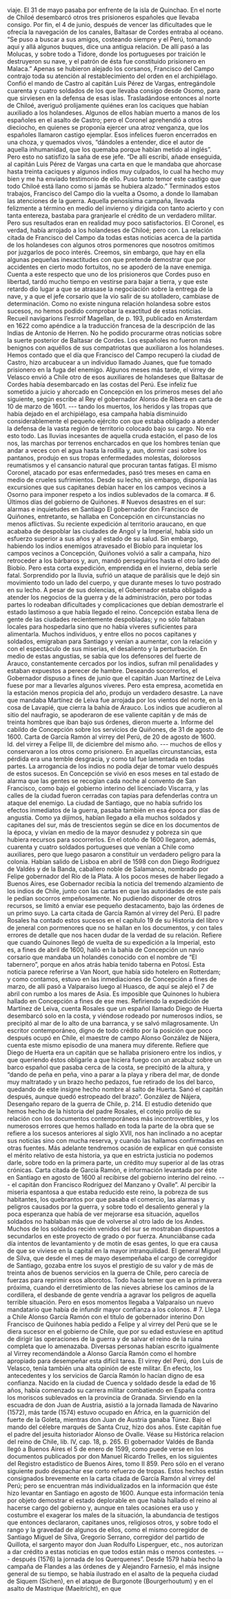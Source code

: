 viaje. El 31 de mayo pasaba por enfrente de la isla de Quinchao. En el norte de Chiloé desembarcó otros tres prisioneros españoles que llevaba consigo. Por fin, el 4 de junio, después de vencer las dificultades que le ofrecía la navegación de los canales, Baltasar de Cordes entraba al océano. “Se puso a buscar a sus amigos, costeando siempre y el Perú, tomando aquí y allá algunos buques, dice una antigua relación. De allí pasó a las Molucas, y sobre todo a Tidore, donde los portugueses por traición le destruyeron su nave, y el patrón de ésta fue constituido prisionero en Malaca.” Apenas se hubieron alejado los corsanos, Francisco del Campo contrajo toda su atención al restablecimiento del orden en el archipiélago. Confió el mando de Castro al capitán Luis Pérez de Vargas, entregándole cuarenta y cuatro soldados de los que llevaba consigo desde Osomo, para que sirviesen en la defensa de esas islas. Trasladándose entonces al norte de Chiloé, averiguó prolijamente quiénes eran los caciques que habían auxiliado a los holandeses. Algunos de ellos habían muerto a manos de los españoles en el asalto de Castro; pero el Coronel aprehendió a otros dieciocho, en quienes se proponía ejercer una atroz venganza, que los españoles llamaron castigo ejemplar. Esos infelices fueron encerrados en una choza, y quemados vivos, “dándoles a entender, dice el autor de aquella inhumanidad, que los quemaba porque habían metido al inglés”. Pero esto no satisfizo la saña de ese jefe. “De allí escribí, añade enseguida, al capitán Luis Pérez de Vargas una carta en que le mandaba que ahorcase hasta treinta caciques y algunos indios muy culpados, lo cual ha hecho muy bien y me ha enviado testimonio de ello. Puso tanto temor este castigo que todo Chiloé está llano como si jamás se hubiera alzado.” Terminados estos trabajos, Francisco del Campo dio la vuelta a Osomo, a donde lo llamaban las atenciones de la guerra. Aquella penosísima campaña, llevada felizmente a término en medio del invierno y dirigida con tanto acierto y con tanta entereza, bastaba para granjearle el crédito de un verdadero militar. Pero sus resultados eran en realidad muy poco satisfactorios. El Coronel, es verdad, había arrojado a los holandeses de Chiloé; pero con. La relación citada de Francisco del Campo da todas estas noticias acerca de la partida de los holandeses con algunos otros pormenores que nosotros omitimos por juzgarlos de poco interés. Creemos, sin embargo, que hay en ella algunas pequeñas inexactitudes con que pretende demostrar que por accidentes en cierto modo fortuitos, no se apoderó de la nave enemiga. Cuenta a este respecto que uno de los prisioneros que Cordes puso en libertad, tardó mucho tiempo en vestirse para bajar a tierra, y que este retardo dio lugar a que se atrasase la negociación sobre la entrega de la nave, y a que el jefe corsario que la vio salir de su atolladero, cambiase de determinación. Como no existe ninguna relación holandesa sobre estos sucesos, no hemos podido comprobar la exactitud de estas noticias. Recueil navigarions I’esrroif Magellan, de p. 193, publicado en Amsterdam en 1622 como apéndice a la traducción francesa de la descripción de las Indias de Antonio de Herren. No he podido procurarme otras noticias sobre la suerte posterior de Baltasar de Cordes. Los españoles no fueron más benignos con aquéllos de sus compatriotas que auxiliaron a los holandeses. Hemos contado que el día que Francisco del Campo recuperó la ciudad de Castro, hizo arcabucear a un individuo llamado Juanes, que fue tomado prisionero en la fuga del enemigo. Algunos meses más tarde, el virrey de Velasco envió a Chile otro de esos auxiliares de holandeses que Baltasar de Cordes había desembarcado en las costas del Perú. Ese infeliz fue sometido a juicio y ahorcado en Concepción en los primeros meses del año siguiente, según escribe al Rey el gobernador Alonso de Ribera en carta de 10 de marzo de 1601. --- tando los muertos, los heridos y las tropas que había dejado en el archipiélago, esa campaña había disminuido considerablemente el pequeño ejército con que estaba obligado a atender la defensa de la vasta región de territorio colocado bajo su cargo. No era esto todo. Las lluvias incesantes de aquella cruda estación, el paso de los nos, las marchas por terrenos encharcados en que los hombres tenían que andar a veces con el agua hasta la rodilla y, aun, dormir casi sobre los pantanos, produjo en sus tropas enfermedades molestas, dolorosos reumatismos y el cansancio natural que procuran tantas fatigas. El mismo Coronel, atacado por esas enfermedades, pasó tres meses en cama en medio de crueles sufrimientos. Desde su lecho, sin embargo, disponía las excursiones que sus capitanes debían hacer en los campos vecinos a Osorno para imponer respeto a los indios sublevados de la comarca. # 6. Últimos días del gobierno de Quiñones. # Nuevos desastres en el sur: alarmas e inquietudes en Santiago El gobernador don Francisco de Quiñones, entretanto, se hallaba en Concepción en circunstancias no menos aflictivas. Su reciente expedición al territorio araucano, en que acababa de despoblar las ciudades de Angol y la Imperial, había sido un esfuerzo superior a sus años y al estado de su salud. Sin embargo, habiendo los indios enemigos atravesado el Biobío para inquietar los campos vecinos a Concepción, Quiñones volvió a salir a campaña, hizo retroceder a los bárbaros y, aun, mandó perseguirlos hasta el otro lado del Biobío. Pero esta corta expedición, emprendida en el invierno, debía serle fatal. Sorprendido por la lluvia, sufrió un ataque de parálisis que le dejó sin movimiento todo un lado del cuerpo, y que durante meses lo tuvo postrado en su lecho. A pesar de sus dolencias, el Gobernador estaba obligado a atender los negocios de la guerra y de la administración, pero por todas partes lo rodeaban dificultades y complicaciones que debían demostrarle el estado lastimoso a que había llegado el reino. Concepción estaba llena de gente de las ciudades recientemente despobladas; y no sólo faltaban locales para hospedarla sino que no había víveres suficientes para alimentarla. Muchos individuos, y entre ellos no pocos capitanes y soldados, emigraban para Santiago y venían a aumentar, con la relación y con el espectáculo de sus miserias, el desaliento y la perturbación. En medio de estas angustias, se sabía que los defensores del fuerte de Arauco, constantemente cercados por los indios, sufran mil penalidades y estaban expuestos a perecer de hambre. Deseando socorrerlos, el Gobernador dispuso a fines de junio que el capitán Juan Martínez de Leiva fuese por mar a llevarles algunos víveres. Pero esta empresa, acometida en la estación menos propicia del año, produjo un verdadero desastre. La nave que mandaba Martínez de Leiva fue arrojada por los vientos del norte, en la cosa de Lavapié, que cierra la bahía de Arauco. Los indios que acudieron al sitio del naufragio, se apoderaron de ese valiente capitán y de más de treinta hombres que iban bajo sus órdenes, dieron muerte a. Informe del cabildo de Concepción sobre los servicios de Quiñones, de 31 de agosto de 1600. Carta de García Ramón al virrey del Perú, de 20 de agosto de 1600. Id. del virrey a Felipe III, de diciembre del mismo año. --- muchos de ellos y conservaron a los otros como prisionero. En aquellas circunstancias, esta pérdida era una temble desgracia, y como tal fue lamentada en todas partes. La arrogancia de los indios no podía dejar de tomar vuelo después de estos sucesos. En Concepción se vivió en esos meses en tal estado de alarma que las gentes se recogían cada noche al convento de San Francisco, como bajo el gobierno interino del licenciado Viscarra, y las calles de la ciudad fueron cerradas con tapias para defenderlas contra un ataque del enemigo. La ciudad de Santiago, que no había sufrido los efectos inmediatos de la guerra, pasaba también en esa época por días de angustia. Como ya dijimos, habían llegado a ella muchos soldados y capitanes del sur, más de trescientos según se dice en los documentos de la época, y vivían en medio de la mayor desnudez y pobreza sin que hubiera recursos para socorrerlos. En el otoño de 1600 llegaron, además, cuarenta y cuatro soldados portugueses que venían a Chile como auxiliares, pero que luego pasaron a constituir un verdadero peligro para la colonia. Habían salido de Lisboa en abril de 1598 con don Diego Rodriguez de Valdés y de la Banda, caballero noble de Salamanca, nombrado por Felipe gobernador del Río de la Plata. A los pocos meses de haber llegado a Buenos Aires, ese Gobernador recibía la noticia del tremendo alzamiento de los indios de Chile, junto con las cartas en que las autoridades de este país le pedían socorros empeñosamente. No pudiendo disponer de otros recursos, se limitó a enviar ese pequeño destacamento, bajo las órdenes de un primo suyo. La carta citada de García Ramón al virrey del Perú. El padre Rosales ha contado estos sucesos en el capítulo 19 de su Historia del libro v de jeneral con pormenores que no se hallan en los documentos, y con tales errores de detalle que nos hacen dudar de la verdad de su relación. Refiere que cuando Quinones llegó de vuelta de su expedición a la Imperial, esto es, a fines de abril de 1600, halló en la bahía de Concepción un navío corsario que mandaba un holandés conocido con el nombre de “El tabernero”, porque en años atrás había tenido taberna en Potosí. Esta noticia parece referirse a Van Noort, que había sido hotelero en Rotterdam; y como contamos, estuvo en las inmediaciones de Concepción a fines de marzo, de allí pasó a Valparaíso luego al Huasco, de aquí se alejó el 7 de abril con rumbo a los mares de Asia. Es imposible que Quinones lo hubiera hallado en Concepción a fines de ese mes. Refiriendo la expedición de Martínez de Leiva, cuenta Rosales que un español llamado Diego de Huerta desembarcó solo en la costa, y viéndose rodeado por numerosos indios, se precipitó al mar de lo alto de una barranca, y se salvó milagrosamente. Un escritor contemporáneo, digno de todo crédito por la posición que poco después ocupó en Chile, el maestre de campo Alonso González de Nájera, cuenta este mismo episodio de una manera muy diferente. Refiere que Diego de Huerta era un capitán que se hallaba prisionero entre los indios, y que queriendo éstos obligarle a que hiciera fuego con un arcabuz sobre un barco español que pasaba cerca de la costa, se precipitó de la altura, y “dando de peña en peña, vino a parar a la playa y ribera del mar, de donde muy maltratado y un brazo hecho pedazos, fue retirado de los del barco, quedando de este insigne hecho nombre al salto de Huerta. Sanó el capitán después, aunque quedó estropeado del brazo”. González de Nájera, Desengaño reparo de la guerra de Chile, p. 214. El estudio detenido que hemos hecho de la historia del padre Rosales, el cotejo prolijo de su relación con los documentos contemporáneos más incontrovertibles, y los numerosos errores que hemos hallado en toda la parte de la obra que se refiere a los sucesos anteriores al siglo XVII, nos han inclinado a no aceptar sus noticias sino con mucha reserva, y cuando las hallamos confirmadas en otras fuentes. Más adelante tendremos ocasión de explicar en qué consiste el mérito relativo de esta historia, ya que en estricta justicia no podemos darle, sobre todo en la primera parte, un crédito muy superior al de las otras crónicas. Carta citada de García Ramón, e información levantada por éste en Santiago en agosto de 1600 al recibirse del gobierno interino del reino. --- el capitán don Francisco Rodríguez del Manzano y Ovalle”. Al percibir la miseria espantosa a que estaba reducido este reino, la pobreza de sus habitantes, los quebrantos por que pasaba el comercio, las alarmas y peligros causados por la guerra, y sobre todo el desaliento general y la poca esperanza que había de ver mejorarse esa situación, aquellos soldados no hablaban más que de volverse al otro lado de los Andes. Muchos de los soldados recién venidos del sur se mostraban dispuestos a secundarlos en este proyecto de grado o por fuerza. Anunciábanse cada día intentos de levantamiento y de motín de esas gentes, lo que era causa de que se viviese en la capital en la mayor intranquilidad. El general Miguel de Silva, que desde el mes de mayo desempeñaba el cargo de corregidor de Santiago, gozaba entre los suyos el prestigio de su valor y de más de treinta años de buenos servicios en la guerra de Chile, pero carecía de fuerzas para reprimir esos alborotos. Todo hacía temer que en la primavera próxima, cuando el derretimiento de las nieves abriese los caminos de la cordillera, el desbande de gente vendría a agravar los peligros de aquella terrible situación. Pero en esos momentos llegaba a Valparaíso un nuevo mandatario que había de infundir mayor confianza a los colonos. # 7. Llega a Chile Alonso García Ramón con el título de gobernador interino Don Francisco de Quiñones había pedido a Felipe y al virrey del Perú que se le diera sucesor en el gobierno de Chile, que por su edad estuviese en aptitud de dirigir las operaciones de la guerra y de salvar el reino de la ruina completa que lo amenazaba. Diversas personas habían escrito igualmente al Virrey recomendándole a Alonso García Ramón como el hombre apropiado para desempeñar esta difícil tarea. El virrey del Perú, don Luis de Velasco, tenía también una alta opinión de este militar. En efecto, los antecedentes y los servicios de García Ramón lo hacían digno de esa confianza. Nacido en la ciudad de Cuenca y soldado desde la edad de 16 años, había comenzado su carrera militar combatiendo en España contra los moriscos sublevados en la provincia de Granada. Sirviendo en la escuadra de don Juan de Austria, asistió a la jornada llamada de Navarino (1572), más tarde (1574) estuvo ocupado en África, en la guarnición del fuerte de la Goleta, mientras don Juan de Austria ganaba Túnez. Bajo el mando del célebre marqués de Santa Cruz, hizo dos años. Este capitán fue el padre del jesuita historiador Alonso de Ovalle. Véase su Histórica relacion del reino de Chile, lib. IV, cap. 18, p. 265. El gobernador Valdés de Banda llegó a Buenos Aires el 5 de enero de 1599, como puede verse en los documentos publicados por don Manuel Ricardo Trelles, en los siguientes del Registro estadístico de Buenos Aires, tomo II 859. Pero sólo en el verano siguiente pudo despachar ese corto refuerzo de tropas. Estos hechos están consignados brevemente en la carta citada de García Ramón al virrey del Perú; pero se encuentran más individualizados en la información que éste hizo levantar en Santiago en agosto de 1600. Aunque esta información tenía por objeto demostrar el estado deplorable en que había hallado el reino al hacerse cargo del gobierno y, aunque en tales ocasiones era uso y costumbre el exagerar los males de la situación, la abundancia de testigos que entonces declararon, capitanes unos, religiosos otros, y sobre todo el rango y la gravedad de algunos de ellos, como el mismo corregidor de Santiago Miguel de Silva, Gregorio Serrano, corregidor del partido de Quillota, el sargento mayor don Juan Rodulfo Lisperguer, etc., nos autorizan a dar crédito a estas noticias en que todos están más o menos contestes. --- después (1576) la jornada de los Querquenes”. Desde 1579 había hecho la campaña de Flandes a las órdenes de y Alejandro Farnesio, el más insigne general de su tiempo, se había ilustrado en el asalto de la pequeña ciudad de Siquem (Sichen), en el ataque de Burgonote (Bourgerhoutum) y en el asalto de Mastrique (Maeitricht), en que